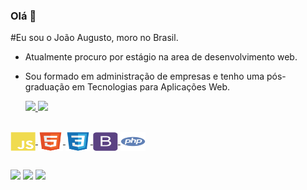 ### Olá  👋

#Eu sou o  João Augusto, moro no Brasil. 
* Atualmente procuro por estágio na area de desenvolvimento web. 
* Sou formado em administração de empresas e tenho uma pós-graduação em Tecnologias para Aplicações Web.



  <div>
  <a href="https://github.com/joaoAugustoParaty">
  <img height="180em" src="https://github-readme-stats.vercel.app/api?username=joaoAugustoParaty&show_icons=true&theme=dracula&include_all_commits=true&count_private=true"/>
  <img height="180em" src="https://github-readme-stats.vercel.app/api/top-langs/?username=joaoAugustoParaty&layout=compact&langs_count=7&theme=dracula"/>
</div>
  <div style="display: inline_block"><br>
  <img align="center" alt="Rafa-Js" height="30" width="40" src="https://raw.githubusercontent.com/devicons/devicon/master/icons/javascript/javascript-plain.svg">
  <img align="center" alt="Rafa-HTML" height="30" width="40" src="https://raw.githubusercontent.com/devicons/devicon/master/icons/html5/html5-original.svg">
  <img align="center" alt="Rafa-CSS" height="30" width="40" src="https://raw.githubusercontent.com/devicons/devicon/master/icons/css3/css3-original.svg">
  <img align="center" alt="Rafa-CSS" height="30" width="40" src="https://raw.githubusercontent.com/devicons/devicon/master/icons/bootstrap/bootstrap-plain.svg">
  <img align="center" alt="Rafa-React" height="30" width="40" src=https://raw.githubusercontent.com/devicons/devicon/master/icons/php/php-plain.svg>
</div>

  ##
  
  <div>
  <a href="https://instagram.com/joao_aulgusto" target="_blank"><img src="https://img.shields.io/badge/-Instagram-%23E4405F?style=for-the-badge&logo=instagram&logoColor=white" target="_blank"></a>
 	<a href="https://facebook.com/profile.php?id=792924373" target="_blank"><img src="https://img.shields.io/badge/Facebook-1877F2?style=for-the-badge&logo=facebook&logoColor=white" target="_blank"></a>
    <a href="https://linkedin.com/in/jo%C3%A3o-augusto-oliveira-714a57150/" target="_blank"><img src="https://img.shields.io/badge/LinkedIn-0077B5?style=for-the-badge&logo=linkedin&logoColor=white" target="_blank"></a>
    </div>
    
    
